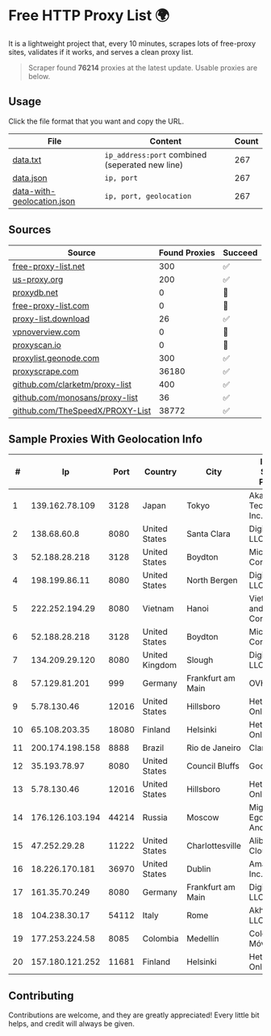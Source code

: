 
# Free HTTP Proxy List 🌍

It is a lightweight project that, every 10 minutes, scrapes lots of free-proxy sites, validates if it works, and serves a clean proxy list.


> Scraper found **76214** proxies at the latest update. Usable proxies are below.

## Usage

Click the file format that you want and copy the URL.


|File|Content|Count|
|----|-------|-----|
|[data.txt](https://raw.githubusercontent.com/themiralay/Proxy-List-World/master/data.txt)|`ip_address:port` combined (seperated new line)|267|
|[data.json](https://raw.githubusercontent.com/themiralay/Proxy-List-World/master/data.json)|`ip, port`|267|
|[data-with-geolocation.json](https://raw.githubusercontent.com/themiralay/Proxy-List-World/master/data-with-geolocation.json)|`ip, port, geolocation`|267|

## Sources

|Source|Found Proxies|Succeed|
|------|-------------|-------|
|[free-proxy-list.net](https://free-proxy-list.net)|300|✅|
|[us-proxy.org](https://www.us-proxy.org)|200|✅|
|[proxydb.net](http://proxydb.net)|0|🚫|
|[free-proxy-list.com](https://free-proxy-list.com/?page=&port=&type%5B%5D=http&type%5B%5D=https&up_time=0&search=Search)|0|🚫|
|[proxy-list.download](https://www.proxy-list.download/HTTP)|26|✅|
|[vpnoverview.com](https://vpnoverview.com/privacy/anonymous-browsing/free-proxy-servers)|0|🚫|
|[proxyscan.io](https://www.proxyscan.io)|0|🚫|
|[proxylist.geonode.com](https://proxylist.geonode.com/api/proxy-list?limit=300&page=1&sort_by=lastChecked&sort_type=desc&protocols=http,https)|300|✅|
|[proxyscrape.com](https://api.proxyscrape.com/v2/?request=displayproxies&protocol=http&timeout=10000&country=all&ssl=all&anonymity=all)|36180|✅|
|[github.com/clarketm/proxy-list](https://raw.githubusercontent.com/clarketm/proxy-list/master/proxy-list-raw.txt)|400|✅|
|[github.com/monosans/proxy-list](https://raw.githubusercontent.com/monosans/proxy-list/main/proxies/http.txt)|36|✅|
|[github.com/TheSpeedX/PROXY-List](https://raw.githubusercontent.com/TheSpeedX/PROXY-List/master/http.txt)|38772|✅|


## Sample Proxies With Geolocation Info

|#|Ip|Port|Country|City|Internet Service Provider|
|-|--|----|-------|----|-------------------------|
|1|139.162.78.109|3128|Japan|Tokyo|Akamai Technologies, Inc.|
|2|138.68.60.8|8080|United States|Santa Clara|DigitalOcean, LLC|
|3|52.188.28.218|3128|United States|Boydton|Microsoft Corporation|
|4|198.199.86.11|8080|United States|North Bergen|DigitalOcean, LLC|
|5|222.252.194.29|8080|Vietnam|Hanoi|VietNam Post and Telecom Corporation|
|6|52.188.28.218|3128|United States|Boydton|Microsoft Corporation|
|7|134.209.29.120|8080|United Kingdom|Slough|DigitalOcean, LLC|
|8|57.129.81.201|999|Germany|Frankfurt am Main|OVH SAS|
|9|5.78.130.46|12016|United States|Hillsboro|Hetzner Online GmbH|
|10|65.108.203.35|18080|Finland|Helsinki|Hetzner Online GmbH|
|11|200.174.198.158|8888|Brazil|Rio de Janeiro|Claro S.A.|
|12|35.193.78.97|8080|United States|Council Bluffs|Google LLC|
|13|5.78.130.46|12016|United States|Hillsboro|Hetzner Online GmbH|
|14|176.126.103.194|44214|Russia|Moscow|Miglovets Egor Andreevich|
|15|47.252.29.28|11222|United States|Charlottesville|Alibaba Cloud LLC|
|16|18.226.170.181|36970|United States|Dublin|Amazon.com, Inc.|
|17|161.35.70.249|8080|Germany|Frankfurt am Main|DigitalOcean, LLC|
|18|104.238.30.17|54112|Italy|Rome|AkhaliNet LLC|
|19|177.253.224.58|8085|Colombia|Medellín|Colombia Móvil|
|20|157.180.121.252|11681|Finland|Helsinki|Hetzner Online GmbH|



## Contributing

Contributions are welcome, and they are greatly appreciated! Every
little bit helps, and credit will always be given.

